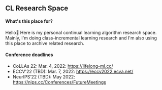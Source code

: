 ## CL Research Space 

#### What's this place for?

Hello👋 Here is my personal continual learning algorithm research space. Mainly, I'm doing class-incremental learning research and I'm also using this place to archive related research.

#### Conference deadlines

- CoLLAs 22: Mar. 4, 2022: https://lifelong-ml.cc/
- ECCV'22 (TBD): Mar. 7, 2022: https://eccv2022.ecva.net/
- NeurIPS’22 (TBD): May 2022: https://nips.cc/Conferences/FutureMeetings
